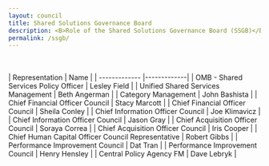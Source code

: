 ```yaml
---
layout: council
title: Shared Solutions Governance Board
description: <B>Role of the Shared Solutions Governance Board (SSGB)</B> <BR> The Shared Solutions Governance Board (SSGB) is the primary executive body responsible for advising the Shared Service Policy Officer (SSPO) on the development of shared solutions policies in pursuit of the shared solutions mission and successful achievement of shared solutions vision and goals. Membership includes executives from across the Federal enterprise to provide a broad perspective on opportunities, concerns, and policies related to shared solutions.  The SSGB collaborates with organizations and stakeholders across the federal government to identify solutions that deliver the best value to taxpayers and support efficient government.
permalink: /ssgb/
---
```

<br>
<br>
| Representation     | Name           | 
| ------------- |-------------| 
| OMB - Shared Services Policy Officer    | Lesley Field | 
| Unified Shared Services Management | Beth Angerman   |  
| Category Management     | John Bashista      | 
| Chief Financial Officer Council     |  Stacy Marcott      | 
| Chief Financial Officer Council | Sheila Conley |  
| Chief Information Officer Council | Joe Klimavicz      |  
| Chief Information Officer Council | Jason Gray      |  
| Chief Acquisition Officer Council | Soraya Correa      |  
| Chief Acquisition Officer Council | Iris Cooper     |  
| Chief Human Capital Officer Council Representative   | Robert Gibbs        |  
| Performance Improvement Council | Dat Tran      |  
| Performance Improvement Council | Henry Hensley       |  
| Central Policy Agency FM | Dave Lebryk    |  



<!--| <center>Representation</center>     | <center>Name</center>           | 
| ------------- |-------------| 
| OMB - Shared Services Policy Officer    | Lesley Field | 
| Unified Shared Services Management | Beth Angerman   |  
| OMB - Office of Federal Procurement Policy     | Karen Pica      | 
| Customer Council Representative | TBD |  
| Provider Council Representative | Doug Anderson      |  
| General Services Administration | Tony Costa      |  
| Department of Treasury | Kristie Conrath      |  
| Office of Personnel Management | Joe Kennedy     |  
| Chief Human Capital Officer Council Representative |Robert Gibbs        |  
| Chief Financial Officer Council Representative | Stacy Marcott   |  
| Chief Acquisition Officer Council Representative | Iris Cooper      |  
| Chief Information Officer Representative | Joe Klimavicz       |  
| Department of Defense | Mark Easton      |  
| Department of Agriculture | Lynn Moanney       |  
| Department of Transportation | Jennifer Funk    |  
| Department of Interior | Elena Gonzalez      |  
| Unified Shared Services Management | Beth Angerman   |  -->
